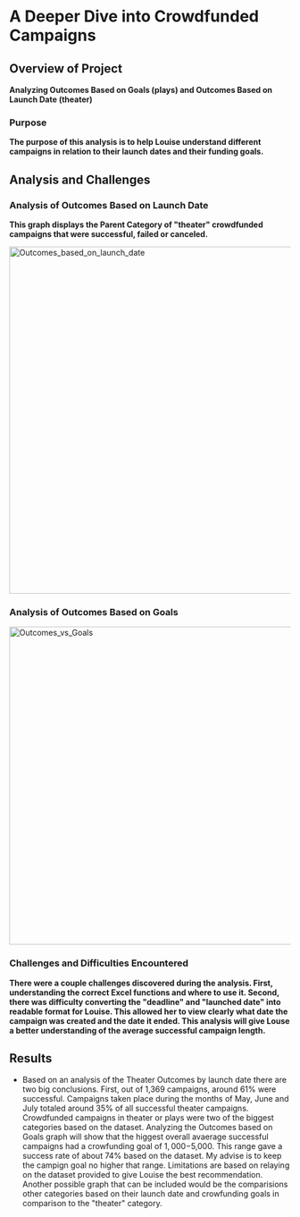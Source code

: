 # A Deeper Dive into Crowdfunded Campaigns 

## Overview of Project
**Analyzing Outcomes Based on Goals (plays) and Outcomes Based on Launch Date (theater)**

### Purpose
**The purpose of this analysis is to help Louise understand different campaigns in relation to their launch dates and their funding goals.**

## Analysis and Challenges

### Analysis of Outcomes Based on Launch Date
**This graph displays the Parent Category of "theater" crowdfunded campaigns that were successful, failed or canceled.**

<img width="621" alt="Outcomes_based_on_launch_date" src="https://user-images.githubusercontent.com/77898345/111059487-a29caf80-845b-11eb-86c9-bca95a18962b.png">

### Analysis of Outcomes Based on Goals
<img width="569" alt="Outcomes_vs_Goals" src="https://user-images.githubusercontent.com/77898345/111059501-c233d800-845b-11eb-839a-f40e6682ba3b.png">

### Challenges and Difficulties Encountered
**There were a couple challenges discovered during the analysis. First, understanding the correct Excel functions and where to use it. Second, there was difficulty converting the "deadline" and "launched date" into readable format for Louise. This allowed her to view clearly what date the campaign was created and the date it ended. This analysis will give Louse a better understanding of the average successful campaign length.**

## Results

- Based on an analysis of the Theater Outcomes by launch date there are two big conclusions. First, out of 1,369 campaigns, around 61% were successful. Campaigns taken place during the months of May, June and July totaled around 35% of all successful theater campaigns. Crowdfunded campaigns in theater or plays were two of the biggest categories based on the dataset. Analyzing the Outcomes based on Goals graph will show that the higgest overall avaerage successful campaigns had a crowfunding goal of $1,000-$5,000. This range gave a success rate of about 74% based on the dataset. My advise is to keep the campign goal no higher that range. Limitations are based on relaying on the dataset provided to give Louise the best recommendation. Another possible graph that can be included would be the comparisions other categories based on their launch date and crowfunding goals in comparison to the "theater" category.





